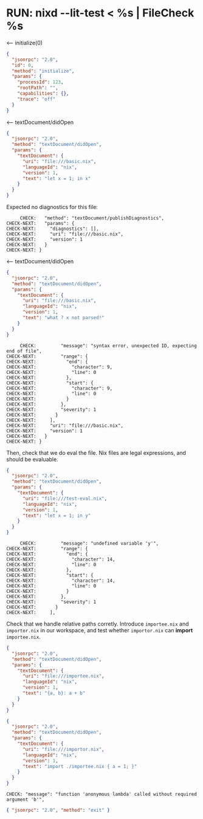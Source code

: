 # RUN: nixd --lit-test < %s | FileCheck %s

<-- initialize(0)

```json
{
  "jsonrpc": "2.0",
  "id": 0,
  "method": "initialize",
  "params": {
    "processId": 123,
    "rootPath": "",
    "capabilities": {},
    "trace": "off"
  }
}
```

<-- textDocument/didOpen

```json
{
  "jsonrpc": "2.0",
  "method": "textDocument/didOpen",
  "params": {
    "textDocument": {
      "uri": "file:///basic.nix",
      "languageId": "nix",
      "version": 1,
      "text": "let x = 1; in x"
    }
  }
}
```

Expected no diagnostics for this file:

```
     CHECK:   "method": "textDocument/publishDiagnostics",
CHECK-NEXT:   "params": {
CHECK-NEXT:     "diagnostics": [],
CHECK-NEXT:     "uri": "file:///basic.nix",
CHECK-NEXT:     "version": 1
CHECK-NEXT:   }
CHECK-NEXT: }
```

<-- textDocument/didOpen

```json
{
  "jsonrpc": "2.0",
  "method": "textDocument/didOpen",
  "params": {
    "textDocument": {
      "uri": "file:///basic.nix",
      "languageId": "nix",
      "version": 1,
      "text": "what ? x not parsed!"
    }
  }
}
```

```
     CHECK:         "message": "syntax error, unexpected ID, expecting end of file",
CHECK-NEXT:         "range": {
CHECK-NEXT:           "end": {
CHECK-NEXT:             "character": 9,
CHECK-NEXT:             "line": 0
CHECK-NEXT:           },
CHECK-NEXT:           "start": {
CHECK-NEXT:             "character": 9,
CHECK-NEXT:             "line": 0
CHECK-NEXT:           }
CHECK-NEXT:         },
CHECK-NEXT:         "severity": 1
CHECK-NEXT:       }
CHECK-NEXT:     ],
CHECK-NEXT:     "uri": "file:///basic.nix",
CHECK-NEXT:     "version": 1
CHECK-NEXT:   }
CHECK-NEXT: }
```

Then, check that we do eval the file. Nix files are legal expressions, and should be evaluable.

```json
{
  "jsonrpc": "2.0",
  "method": "textDocument/didOpen",
  "params": {
    "textDocument": {
      "uri": "file:///test-eval.nix",
      "languageId": "nix",
      "version": 1,
      "text": "let x = 1; in y"
    }
  }
}
```

```
     CHECK:         "message": "undefined variable 'y'",
CHECK-NEXT:         "range": {
CHECK-NEXT:           "end": {
CHECK-NEXT:             "character": 14,
CHECK-NEXT:             "line": 0
CHECK-NEXT:           },
CHECK-NEXT:           "start": {
CHECK-NEXT:             "character": 14,
CHECK-NEXT:             "line": 0
CHECK-NEXT:           }
CHECK-NEXT:         },
CHECK-NEXT:         "severity": 1
CHECK-NEXT:       }
CHECK-NEXT:     ],
```

Check that we handle relative paths corretly. Introduce `importee.nix` and `importor.nix` in our workspace, and test whether `importor.nix` can **import** `importee.nix`.

```json
{
  "jsonrpc": "2.0",
  "method": "textDocument/didOpen",
  "params": {
    "textDocument": {
      "uri": "file:///importee.nix",
      "languageId": "nix",
      "version": 1,
      "text": "{a, b}: a + b"
    }
  }
}
```

```json
{
  "jsonrpc": "2.0",
  "method": "textDocument/didOpen",
  "params": {
    "textDocument": {
      "uri": "file:///importor.nix",
      "languageId": "nix",
      "version": 1,
      "text": "import ./importee.nix { a = 1; }"
    }
  }
}
```

```
CHECK: "message": "function 'anonymous lambda' called without required argument 'b'",
```

```json
{ "jsonrpc": "2.0", "method": "exit" }
```
